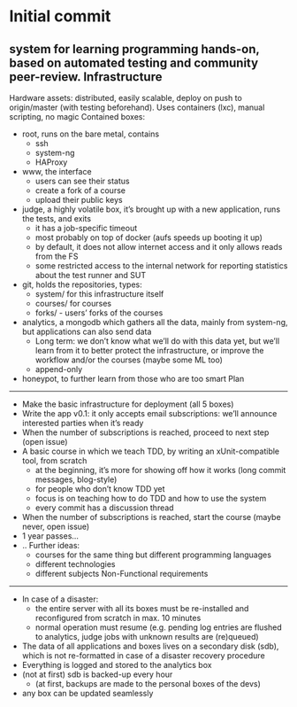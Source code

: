 Initial commit
==============
system for learning programming hands-on, based on automated testing and community peer-review.
Infrastructure
--------------
Hardware assets: distributed, easily scalable, deploy on push to origin/master (with testing beforehand).
Uses containers (lxc), manual scripting, no magic
Contained boxes:
* root, runs on the bare metal, contains
  * ssh
  * system-ng
  * HAProxy
* www, the interface
  * users can see their status
  * create a fork of a course
  * upload their public keys
* judge, a highly volatile box, it’s brought up with a new application, runs the tests, and exits
  * it has a job-specific timeout
  * most probably on top of docker (aufs speeds up booting it up)
  * by default, it does not allow internet access and it only allows reads from the FS
  * some restricted access to the internal network for reporting statistics about the test runner and SUT
* git, holds the repositories, types:
  * system/ for this infrastructure itself
  * courses/ for courses
  * forks/ - users’ forks of the courses
* analytics, a mongodb which gathers all the data, mainly from system-ng, but applications can also send data
  * Long term: we don’t know what we’ll do with this data yet, but we’ll learn from it to better protect the infrastructure, or improve the workflow and/or the courses (maybe some ML too)
  * append-only
* honeypot, to further learn from those who are too smart
Plan
----
* Make the basic infrastructure for deployment (all 5 boxes)
* Write the app v0.1: it only accepts email subscriptions: we’ll announce interested parties when it’s ready
* When the number of subscriptions is reached, proceed to next step (open issue)
* A basic course in which we teach TDD, by writing an xUnit-compatible tool, from scratch
  * at the beginning, it’s more for showing off how it works (long commit messages, blog-style)
  * for people who don’t know TDD yet
  * focus is on teaching how to do TDD and how to use the system
  * every commit has a discussion thread
* When the number of subscriptions is reached, start the course (maybe never, open issue)
* 1 year passes…
* .. Further ideas:
  * courses for the same thing but different programming languages
  * different technologies
  * different subjects
Non-Functional requirements
--------------------------
* In case of a disaster:
  * the entire server with all its boxes must be re-installed and reconfigured from scratch in max. 10 minutes
  * normal operation must resume (e.g. pending log entries are flushed to analytics, judge jobs with unknown results are (re)queued)
* The data of all applications and boxes lives on a secondary disk (sdb), which is not re-formatted in case of a disaster recovery procedure
* Everything is logged and stored to the analytics box
* (not at first) sdb is backed-up every hour
  * (at first, backups are made to the personal boxes of the devs)
* any box can be updated seamlessly
